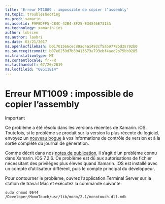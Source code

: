 ```yaml
---
title: 'Erreur MT1009 : impossible de copier l’assembly'
ms.topic: troubleshooting
ms.prod: xamarin
ms.assetid: F9FEDFF5-C84C-42B4-8F25-E34846E7315A
ms.technology: xamarin-ios
author: lobrien
ms.author: laobri
ms.date: 03/21/2017
ms.openlocfilehash: b01701566cec88ad4a1493cf5ab9778bd38792b0
ms.sourcegitcommit: b07e0259d7b30413673a793ebf4aec2b75bb9285
ms.translationtype: MT
ms.contentlocale: fr-FR
ms.lasthandoff: 07/26/2019
ms.locfileid: "68511814"
---
```

# <a name="error-mt1009-could-not-copy-the-assembly"></a>Erreur MT1009 : impossible de copier l’assembly

> [!IMPORTANT]
> Ce problème a été résolu dans les versions récentes de Xamarin. iOS. Toutefois, si le problème se produit sur la version la plus récente du logiciel, envoyez un [nouveau bogue](~/cross-platform/troubleshooting/questions/howto-file-bug.md) à vos informations de contrôle de version et à la sortie complète du journal de génération.

Comme décrit dans nos [notes de publication](https://github.com/xamarin/release-notes-archive/blob/master/release-notes/ios/xamarin.ios_7/xamarin.ios_7.2/index.md), il s’agit d’un problème connu dans Xamarin. iOS 7.2.6. Ce problème est dû aux autorisations de fichier nécessitant des privilèges plus élevés quand Xamarin. iOS est installé avec un compte d’utilisateur différent, puis le compte principal du développeur.

Pour contourner le problème, ouvrez l’application Terminal Server sur la station de travail Mac et exécutez la commande suivante:

`sudo chmod 0644 /Developer/MonoTouch/usr/lib/mono/2.1/monotouch.dll.mdb`
